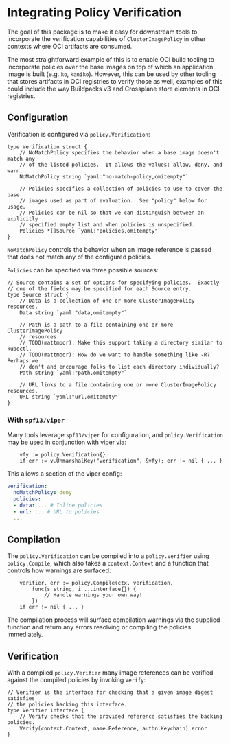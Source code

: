 # Integrating Policy Verification

The goal of this package is to make it easy for downstream tools to incorporate
the verification capabilities of `ClusterImagePolicy` in other contexts where
OCI artifacts are consumed.

The most straightforward example of this is to enable OCI build tooling to
incorporate policies over the base images on top of which an application image
is built (e.g. `ko`, `kaniko`).  However, this can be used by other tooling
that stores artifacts in OCI registries to verify those as well, examples of
this could include the way Buildpacks v3 and Crossplane store elements in OCI
registries.

## Configuration

Verification is configured via `policy.Verification`:

```golang
type Verification struct {
	// NoMatchPolicy specifies the behavior when a base image doesn't match any
	// of the listed policies.  It allows the values: allow, deny, and warn.
	NoMatchPolicy string `yaml:"no-match-policy,omitempty"`

	// Policies specifies a collection of policies to use to cover the base
	// images used as part of evaluation.  See "policy" below for usage.
	// Policies can be nil so that we can distinguish between an explicitly
	// specified empty list and when policies is unspecified.
	Policies *[]Source `yaml:"policies,omitempty"`
}
```

`NoMatchPolicy` controls the behavior when an image reference is passed that
does not match any of the configured policies.

`Policies` can be specified via three possible sources:

```golang
// Source contains a set of options for specifying policies.  Exactly
// one of the fields may be specified for each Source entry.
type Source struct {
	// Data is a collection of one or more ClusterImagePolicy resources.
	Data string `yaml:"data,omitempty"`

	// Path is a path to a file containing one or more ClusterImagePolicy
	// resources.
	// TODO(mattmoor): Make this support taking a directory similar to kubectl.
	// TODO(mattmoor): How do we want to handle something like -R?  Perhaps we
	// don't and encourage folks to list each directory individually?
	Path string `yaml:"path,omitempty"`

	// URL links to a file containing one or more ClusterImagePolicy resources.
	URL string `yaml:"url,omitempty"`
}
```

### With `spf13/viper`

Many tools leverage `spf13/viper` for configuration, and `policy.Verification`
may be used in conjunction with viper via:

```golang
	vfy := policy.Verification{}
	if err := v.UnmarshalKey("verification", &vfy); err != nil { ... }
```

This allows a section of the viper config:

```yaml
verification:
  noMatchPolicy: deny
  policies:
  - data: ... # Inline policies
  - url: ... # URL to policies
  ...
```

## Compilation

The `policy.Verification` can be compiled into a `policy.Verifier` using
`policy.Compile`, which also takes a `context.Context` and a function that
controls how warnings are surfaced:

```golang
	verifier, err := policy.Compile(ctx, verification,
		func(s string, i ...interface{}) {
			// Handle warnings your own way!
		})
	if err != nil { ... }
```

The compilation process will surface compilation warnings via the supplied
function and return any errors resolving or compiling the policies immediately.

## Verification

With a compiled `policy.Verifier` many image references can be verified against
the compiled policies by invoking `Verify`:
```golang
// Verifier is the interface for checking that a given image digest satisfies
// the policies backing this interface.
type Verifier interface {
	// Verify checks that the provided reference satisfies the backing policies.
	Verify(context.Context, name.Reference, authn.Keychain) error
}
```
